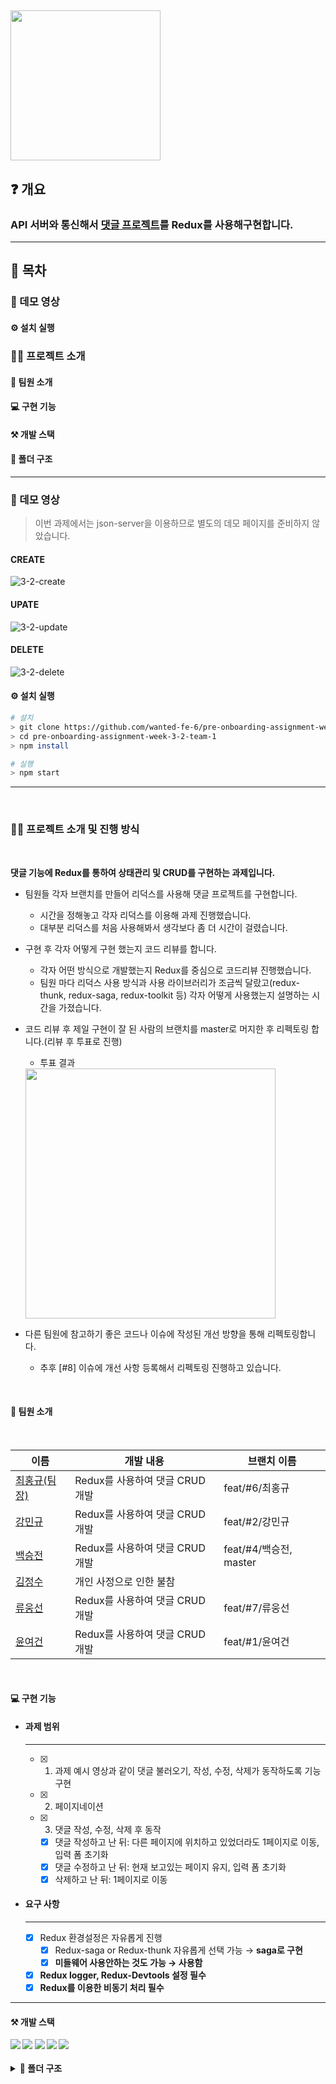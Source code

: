 ## <img src='https://user-images.githubusercontent.com/85447054/190890328-ba527a9c-6216-46e9-8e7e-45437174f0f6.png' width='240'/>

## ❓ 개요

### API 서버와 통신해서 [댓글 프로젝트](https://younuk.notion.site/a8d75feeb90040a1b64bef5944664969)를  Redux를 사용해구현합니다.  


---

## 📜 목차

### 🔗 데모 영상

#### ⚙️ 설치 실행

### 💁‍♂️ 프로젝트 소개

#### 🤝 팀원 소개

#### 💻 구현 기능

#### ⚒️ 개발 스택

#### 🌲 폴더 구조

---

### 🔗 데모 영상

> 이번 과제에서는 json-server을 이용하므로 별도의 데모 페이지를 준비하지 않았습니다.

#### CREATE
![3-2-create](https://user-images.githubusercontent.com/59273135/190939750-ec9a5ab6-9998-42f2-be88-6988c6a921b5.gif)

#### UPATE
![3-2-update](https://user-images.githubusercontent.com/59273135/190939762-46d9e91d-a0dc-4190-b7dc-73a513713367.gif)

#### DELETE
![3-2-delete](https://user-images.githubusercontent.com/59273135/190939758-2502d466-c436-401c-bb08-4d3e5a51363e.gif)

#### ⚙️ 설치 실행

```bash
# 설치
> git clone https://github.com/wanted-fe-6/pre-onboarding-assignment-week-3-2-team-1.git
> cd pre-onboarding-assignment-week-3-2-team-1
> npm install

# 실행
> npm start
```

---
  <br/>
  
### 💁‍♂️ 프로젝트 소개 및 진행 방식

  <br/>

  **댓글 기능에 Redux를 통하여 상태관리 및 CRUD를 구현하는 과제입니다.**

  - 팀원들 각자 브랜치를 만들어 리덕스를 사용해 댓글 프로젝트를 구현합니다.
  
    - 시간을 정해놓고 각자 리덕스를 이용해 과제 진행했습니다.
    - 대부분 리덕스를 처음 사용해봐서 생각보다 좀 더 시간이 걸렸습니다.
  
  - 구현 후 각자 어떻게 구현 했는지 코드 리뷰를 합니다.
  
    - 각자 어떤 방식으로 개발했는지 Redux를 중심으로 코드리뷰 진행했습니다.
    - 팀원 마다 리덕스 사용 방식과 사용 라이브러리가 조금씩 달랐고(redux-thunk, redux-saga, redux-toolkit 등) 각자 어떻게 사용했는지 설명하는 시간을 가졌습니다.
  
  - 코드 리뷰 후 제일 구현이 잘 된 사람의 브랜치를 master로 머지한 후 리펙토링 합니다.(리뷰 후 투표로 진행)  
    - 투표 결과
     <img src="https://user-images.githubusercontent.com/77873651/190910947-49d00d18-e06f-4bd1-a68d-199e93a393d7.png"  width="400" />


  
  - 다른 팀원에 참고하기 좋은 코드나 이슈에 작성된 개선 방향을 통해 리펙토링합니다.
    - 추후 [#8] 이슈에 개선 사항 등록해서 리펙토링 진행하고 있습니다.
  
  
  
  
  
  <br/>
  
#### 🤝 팀원 소개

  <br/>

| 이름                                          | 개발 내용                       | 브랜치 이름        |
| --------------------------------------------- | ------------------------------- |-------------- |
| [최홍규(팀장)](https://github.com/gomgun-lab) | Redux를 사용하여 댓글 CRUD 개발 |  feat/#6/최홍규
| [강민규](https://github.com/kagrin97)         | Redux를 사용하여 댓글 CRUD 개발 | feat/#2/강민규
| [백승전](https://github.com/BaikSeungJeon)    | Redux를 사용하여 댓글 CRUD 개발 | feat/#4/백승전, master
| [김정수](https://github.com/sunpl13)          | 개인 사정으로 인한 불참         |   
| [류웅선](https://github.com/unsnruu)          | Redux를 사용하여 댓글 CRUD 개발 | feat/#7/류웅선
| [윤여건](https://github.com/kunnyCode)        | Redux를 사용하여 댓글 CRUD 개발 | feat/#1/윤여건

  <br/>
  
#### 💻 구현 기능  

- #### 과제 범위

  ***

  - [x] 1. 과제 예시 영상과 같이 댓글 불러오기, 작성, 수정, 삭제가 동작하도록 기능 구현

  - [x] 2. 페이지네이션
  - [x] 3. 댓글 작성, 수정, 삭제 후 동작
    - [x] 댓글 작성하고 난 뒤: 다른 페이지에 위치하고 있었더라도 1페이지로 이동, 입력 폼 초기화
    - [x] 댓글 수정하고 난 뒤: 현재 보고있는 페이지 유지, 입력 폼 초기화
    - [x] 삭제하고 난 뒤: 1페이지로 이동  

- #### 요구 사항

  ***

  - [x] Redux 환경설정은 자유롭게 진행
    - [x] Redux-saga or Redux-thunk 자유롭게 선택 가능 &rarr; <b>saga로 구현</br>
    - [x] 미들웨어 사용안하는 것도 가능 &rarr; <b>사용함</br>

  - [x] Redux logger, Redux-Devtools 설정 필수
  - [x] Redux를 이용한 비동기 처리 필수

---  
  
#### ⚒️ 개발 스택  

<div>
<img src="https://img.shields.io/badge/React-61DAFB?style=for-the-badge&logo=react&logoColor=white"/>
<img src="https://img.shields.io/badge/Redux-764ABC?style=for-the-badge&logo=redux&logoColor=white"/>
<img src="https://img.shields.io/badge/Redux saga-999999?style=for-the-badge&logo=reduxsaga&logoColor=white"/>
<img src="https://img.shields.io/badge/JavaScript-F7DF1E?style=for-the-badge&logo=javascript&logoColor=white"/>
<img src="https://img.shields.io/badge/styled components-DB7093?style=for-the-badge&logo=styledcomponents&logoColor=white"/>
</div>  

<br/>
<details>
<summary> 🌲 폴더 구조  </summary>
<pre>
📦src
 ┣ 📂api
 ┃ ┗ 📜comment.js
 ┣ 📂components
 ┃ ┣ 📜CommentList.js
 ┃ ┣ 📜Form.js
 ┃ ┣ 📜PageList.js
 ┃ ┗ 📜Skeleton.js
 ┣ 📂containers
 ┃ ┣ 📜CommentListContainer.js
 ┃ ┣ 📜FormContainer.js
 ┃ ┗ 📜PageListContainer.js
 ┣ 📂redux
 ┃ ┣ 📂comment
 ┃ ┃ ┣ 📜saga.js
 ┃ ┃ ┗ 📜slice.js
 ┃ ┣ 📂form
 ┃ ┃ ┣ 📜saga.js
 ┃ ┃ ┗ 📜slice.js
 ┃ ┣ 📂pagination
 ┃ ┃ ┣ 📜saga.js
 ┃ ┃ ┗ 📜slice.js
 ┃ ┗ 📜index.js
 ┣ 📂store
 ┃ ┗ 📜index.js
 ┣ 📂util
 ┃ ┣ 📜async.utill.js
 ┃ ┗ 📜withError.util.js
 ┣ 📜App.js
 ┣ 📜index.js
 ┣ 📜logo.svg
 ┣ 📜reportWebVitals.js
 ┗ 📜setupTests.js
</pre>
</details>
